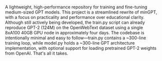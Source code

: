 A lightweight, high-performance repository for training and fine-tuning medium-sized GPT models. This project is a streamlined rewrite of minGPT, with a focus on practicality and performance over educational clarity. Although still actively being developed, the train.py script can already reproduce GPT-2 (124M) on the OpenWebText dataset using a single 8xA100 40GB GPU node in approximately four days. The codebase is intentionally minimal and easy to follow—train.py contains a ~300-line training loop, while model.py holds a ~300-line GPT architecture implementation, with optional support for loading pretrained GPT-2 weights from OpenAI. That's all it takes.
